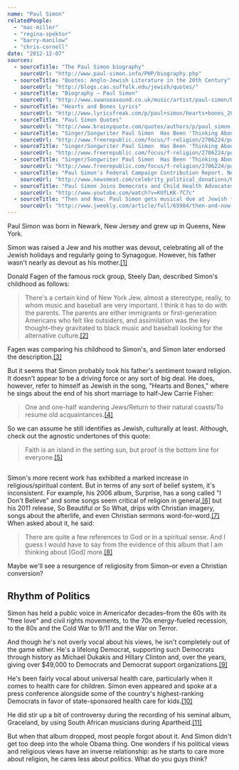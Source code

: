 ```yaml
---
name: "Paul Simon"
relatedPeople:
  - "mac-miller"
  - "regina-spektor"
  - "barry-manilow"
  - "chris-cornell"
date: "2012-12-07"
sources:
  - sourceTitle: "The Paul Simon biography"
    sourceUrl: "http://www.paul-simon.info/PHP/biography.php"
  - sourceTitle: "Quotes: Anglo-Jewish Literature in the 20th Century"
    sourceUrl: "http://blogs.cas.suffolk.edu/jewish/quotes/"
  - sourceTitle: "Biography – Paul Simon"
    sourceUrl: "http://www.swanseasound.co.uk/music/artist/paul-simon/bio/"
  - sourceTitle: "Hearts and Bones Lyrics"
    sourceUrl: "http://www.lyricsfreak.com/p/paul+simon/hearts+bones_20105886.html"
  - sourceTitle: "Paul Simon Quotes"
    sourceUrl: "http://www.brainyquote.com/quotes/authors/p/paul_simon.html"
  - sourceTitle: "Singer/Songwriter Paul Simon  Has Been 'Thinking About (God) More.'"
    sourceUrl: "http://www.freerepublic.com/focus/f-religion/2706224/posts"
  - sourceTitle: "Singer/Songwriter Paul Simon  Has Been 'Thinking About (God) More.'"
    sourceUrl: "http://www.freerepublic.com/focus/f-religion/2706224/posts"
  - sourceTitle: "Singer/Songwriter Paul Simon  Has Been 'Thinking About (God) More.'"
    sourceUrl: "http://www.freerepublic.com/focus/f-religion/2706224/posts"
  - sourceTitle: "Paul Simon's Federal Campaign Contribution Report. Newsmeat"
    sourceUrl: "http://www.newsmeat.com/celebrity_political_donations/Paul_Simon.php"
  - sourceTitle: "Paul Simon Joins Democrats and Child Health Advocates"
    sourceUrl: "http://www.youtube.com/watch?v=KUfLKK-7C7c"
  - sourceTitle: "Then and Now: Paul Simon gets musical due at Jewish film fest"
    sourceUrl: "http://www.jweekly.com/article/full/65984/then-and-now-paul-simon-gets-musical-due-at-jewish-film-fest/"
---
```


Paul Simon was born in Newark, New Jersey and grew up in Queens, New York.

Simon was raised a Jew and his mother was devout, celebrating all of the Jewish holidays and regularly going to Synagogue. However, his father wasn't nearly as devout as his mother.<a class="source-citation" href="http://www.paul-simon.info/PHP/biography.php" title="The Paul Simon biography">[1]</a>

Donald Fagen of the famous rock group, Steely Dan, described Simon's childhood as follows:

>There's a certain kind of New York Jew, almost a stereotype, really, to whom music and baseball are very important. I think it has to do with the parents. The parents are either immigrants or first-generation Americans who felt like outsiders, and assimilation was the key thought–they gravitated to black music and baseball looking for the alternative culture.<a class="source-citation" href="http://blogs.cas.suffolk.edu/jewish/quotes/" title="Quotes: Anglo-Jewish Literature in the 20th Century">[2]</a>

Fagen was comparing his childhood to Simon's, and Simon later endorsed the description.<a class="source-citation" href="http://www.swanseasound.co.uk/music/artist/paul-simon/bio/" title="Biography – Paul Simon">[3]</a>

But it seems that Simon probably took his father's sentiment toward religion. It doesn't appear to be a driving force or any sort of big deal. He does, however, refer to himself as Jewish in the song, "Hearts and Bones," where he sings about the end of his short marriage to half-Jew Carrie Fisher:

>One and one-half wandering Jews/Return to their natural coasts/To resume old acquaintances.<a class="source-citation" href="http://www.lyricsfreak.com/p/paul+simon/hearts+bones_20105886.html" title="Hearts and Bones Lyrics">[4]</a>

So we can assume he still identifies as Jewish, culturally at least. Although, check out the agnostic undertones of this quote:

>Faith is an island in the setting sun, but proof is the bottom line for everyone.<a class="source-citation" href="http://www.brainyquote.com/quotes/authors/p/paul_simon.html" title="Paul Simon Quotes">[5]</a>

## 

Simon's more recent work has exhibited a marked increase in religious/spiritual content. But in terms of any sort of belief system, it's inconsistent. For example, his 2006 album, Surprise, has a song called "I Don't Believe" and some songs seem critical of religion in general,<a class="source-citation" href="http://www.freerepublic.com/focus/f-religion/2706224/posts" title="Singer/Songwriter Paul Simon  Has Been &apos;Thinking About (God) More.&apos;">[6]</a> but his 2011 release, So Beautiful or So What, drips with Christian imagery, songs about the afterlife, and even Christian sermons word-for-word.<a class="source-citation" href="http://www.freerepublic.com/focus/f-religion/2706224/posts" title="Singer/Songwriter Paul Simon  Has Been &apos;Thinking About (God) More.&apos;">[7]</a> When asked about it, he said:

>There are quite a few references to God or in a spiritual sense. And I guess I would have to say from the evidence of this album that I am thinking about [God] more.<a class="source-citation" href="http://www.freerepublic.com/focus/f-religion/2706224/posts" title="Singer/Songwriter Paul Simon  Has Been &apos;Thinking About (God) More.&apos;">[8]</a>

Maybe we'll see a resurgence of religiosity from Simon–or even a Christian conversion?

## Rhythm of Politics

Simon has held a public voice in Americafor decades–from the 60s with its "free love" and civil rights movements, to the 70s energy-fueled recession, to the 80s and the Cold War to 9/11 and the War on Terror.

And though he's not overly vocal about his views, he isn't completely out of the game either. He's a lifelong Democrat, supporting such Democrats through history as Michael Dukakis and Hillary Clinton and, over the years, giving over $49,000 to Democrats and Democrat support organizations.<a class="source-citation" href="http://www.newsmeat.com/celebrity_political_donations/Paul_Simon.php" title="Paul Simon&apos;s Federal Campaign Contribution Report. Newsmeat">[9]</a>

He's been fairly vocal about universal health care, particularly when it comes to health care for children. Simon even appeared and spoke at a press conference alongside some of the country's highest-ranking Democrats in favor of state-sponsored health care for kids.<a class="source-citation" href="http://www.youtube.com/watch?v=KUfLKK-7C7c" title="Paul Simon Joins Democrats and Child Health Advocates">[10]</a>

He did stir up a bit of controversy during the recording of his seminal album, Graceland, by using South African musicians during Apartheid.<a class="source-citation" href="http://www.jweekly.com/article/full/65984/then-and-now-paul-simon-gets-musical-due-at-jewish-film-fest/" title="Then and Now: Paul Simon gets musical due at Jewish film fest">[11]</a>

But when that album dropped, most people forgot about it. And Simon didn't get too deep into the whole Obama thing. One wonders if his political views and religious views have an inverse relationship: as he starts to care more about religion, he cares less about politics. What do you guys think?